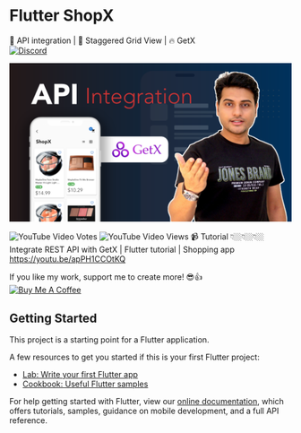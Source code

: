 # Flutter ShopX
🎯 API integration | 📲 Staggered Grid View | 🔥 GetX<br>
[![Discord](https://img.shields.io/discord/731616556622282814?logo=discord&logoColor=white)](https://discord.com/invite/nWFnTqP)

<p align="center">
  <img src="flutter_getx_shopx.png" alt="flutter getx api app" title="Screenshot">
</p>

![YouTube Video Votes](https://img.shields.io/youtube/likes/apPH1CCOtKQ?label=Likes&style=social) ![YouTube Video Views](https://img.shields.io/youtube/views/apPH1CCOtKQ?style=social)
📹 Tutorial 👇🏼👇🏼👇🏼
Integrate REST API with GetX | Flutter tutorial | Shopping app
https://youtu.be/apPH1CCOtKQ

 If you like my work, support me to create more! 😎👍<br>
<a href="https://www.buymeacoffee.com/afzalali15" target="_blank"><img src="https://cdn.buymeacoffee.com/buttons/v2/default-yellow.png" height="50px" alt="Buy Me A Coffee"></a>

## Getting Started

This project is a starting point for a Flutter application.

A few resources to get you started if this is your first Flutter project:

- [Lab: Write your first Flutter app](https://flutter.dev/docs/get-started/codelab)
- [Cookbook: Useful Flutter samples](https://flutter.dev/docs/cookbook)

For help getting started with Flutter, view our
[online documentation](https://flutter.dev/docs), which offers tutorials,
samples, guidance on mobile development, and a full API reference.
